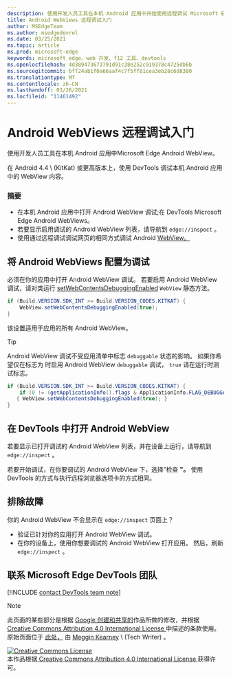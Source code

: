 ```yaml
---
description: 使用开发人员工具在本机 Android 应用中开始使用远程调试 Microsoft Edge WebView。
title: Android WebViews 远程调试入门
author: MSEdgeTeam
ms.author: msedgedevrel
ms.date: 03/25/2021
ms.topic: article
ms.prod: microsoft-edge
keywords: microsoft edge、web 开发、f12 工具、devtools
ms.openlocfilehash: 4d389473673791d91c38e252c919378c4725db6b
ms.sourcegitcommit: bff24ab1f0a66aaf4c7f5ff81cea3eb28c6d8380
ms.translationtype: MT
ms.contentlocale: zh-CN
ms.lasthandoff: 03/26/2021
ms.locfileid: "11461492"
---
```

<!-- Copyright Meggin Kearney 

   Licensed under the Apache License, Version 2.0 (the "License");
   you may not use this file except in compliance with the License.
   You may obtain a copy of the License at

       http://www.apache.org/licenses/LICENSE-2.0

   Unless required by applicable law or agreed to in writing, software
   distributed under the License is distributed on an "AS IS" BASIS,
   WITHOUT WARRANTIES OR CONDITIONS OF ANY KIND, either express or implied.
   See the License for the specific language governing permissions and
   limitations under the License.  -->  
# <a name="get-started-with-remote-debugging-android-webviews"></a>Android WebViews 远程调试入门  

使用开发人员工具在本机 Android 应用中Microsoft Edge Android WebView。  

在 Android 4.4 \ (KitKat\) 或更高版本上，使用 DevTools 调试本机 Android 应用中的 WebView 内容。  

### <a name="summary"></a>摘要  

*   在本机 Android 应用中打开 Android WebView 调试;在 DevTools Microsoft Edge Android WebViews。  
*   若要显示启用调试的 Android WebView 列表，请导航到 `edge://inspect` 。  
*   使用通过远程调试调试网页的相同方式调试 Android [WebView。][RemoteDebuggingGettingStarted]  

## <a name="configure-android-webviews-to-debug"></a>将 Android WebViews 配置为调试  

必须在你的应用中打开 Android WebView 调试。  若要启用 Android WebView 调试，请对类运行 [setWebContentsDebuggingEnabled][AndroidDeveloperWebViewsSetWebContentsDebuggingEnabled] `WebView` 静态方法。  

```java
if (Build.VERSION.SDK_INT >= Build.VERSION_CODES.KITKAT) {
    WebView.setWebContentsDebuggingEnabled(true);
}
```  

该设置适用于应用的所有 Android WebView。  

> [!TIP]
> Android WebView 调试不受应用清单中标志 `debuggable` 状态的影响。  如果你希望仅在标志为 时启用 Android WebView `debuggable` 调试， `true` 请在运行时测试标志。  
> 
> ```java
> if (Build.VERSION.SDK_INT >= Build.VERSION_CODES.KITKAT) {
>     if (0 != (getApplicationInfo().flags & ApplicationInfo.FLAG_DEBUGGABLE))
>    { WebView.setWebContentsDebuggingEnabled(true); }
> }
> ```  

## <a name="open-an-android-webview-in-devtools"></a>在 DevTools 中打开 Android WebView  

若要显示已打开调试的 Android WebView 列表，并在设备上运行，请导航到 `edge://inspect` 。  

若要开始调试，在你要调试的 Android WebView 下，选择"检查 **"。**  使用 DevTools 的方式与执行远程浏览器选项卡的方式相同。  

<!--
:::image type="complex" source=".images/webview-debugging.msft.png" alt-text="Inspecting elements in an Android WebView" lightbox=".images/webview-debugging.msft.png":::
   Inspecting elements in an Android WebView  
:::image-end:::  

The gray graphics listed with the Android WebView represent its size and position relative to the screen of the device.  If your Android WebViews have titles set, the titles are listed as well.  
-->  

## <a name="troubleshoot"></a>排除故障  

你的 Android WebView 不会显示在 `edge://inspect` 页面上？  

*   验证已针对你的应用打开 Android WebView 调试。  
*   在你的设备上，使用你想要调试的 Android WebView 打开应用。  然后，刷新 `edge://inspect` 。  

## <a name="getting-in-touch-with-the-microsoft-edge-devtools-team"></a>联系 Microsoft Edge DevTools 团队  

[!INCLUDE [contact DevTools team note](../includes/contact-devtools-team-note.md)]  

<!-- links -->  

[RemoteDebuggingGettingStarted]: ./index.md "入门远程调试 Android 设备|Microsoft Docs"  

[AndroidDeveloperWebViewsSetWebContentsDebuggingEnabled]: https://developer.android.com/reference/android/webkit/WebView.html#setWebContentsDebuggingEnabled(boolean) "setWebContentsDebuggingEnabled - WebView |Android 开发人员"  

> [!NOTE]
> 此页面的某些部分是根据 [Google 创建和共享的][GoogleSitePolicies]作品所做的修改，并根据[ Creative Commons Attribution 4.0 International License ][CCA4IL]中描述的条款使用。  
> 原始页面位于 [此处，](https://developers.google.com/web/tools/chrome-devtools/remote-debugging/webviews) 由 [Meggin Kearney][MegginKearney] \ (Tech Writer\) 。  

[![Creative Commons License][CCby4Image]][CCA4IL]  
本作品根据[ Creative Commons Attribution 4.0 International License ][CCA4IL]获得许可。  

[CCA4IL]: http://creativecommons.org/licenses/by/4.0  
[CCby4Image]: https://i.creativecommons.org/l/by/4.0/88x31.png  
[GoogleSitePolicies]: https://developers.google.com/terms/site-policies  
[KayceBasques]: https://developers.google.com/web/resources/contributors/kaycebasques  
[MegginKearney]: https://developers.google.com/web/resources/contributors/megginkearney  
